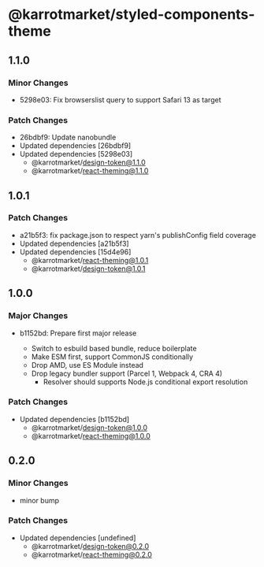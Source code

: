 # @karrotmarket/styled-components-theme

## 1.1.0

### Minor Changes

- 5298e03: Fix browserslist query to support Safari 13 as target

### Patch Changes

- 26bdbf9: Update nanobundle
- Updated dependencies [26bdbf9]
- Updated dependencies [5298e03]
  - @karrotmarket/design-token@1.1.0
  - @karrotmarket/react-theming@1.1.0

## 1.0.1

### Patch Changes

- a21b5f3: fix package.json to respect yarn's publishConfig field coverage
- Updated dependencies [a21b5f3]
- Updated dependencies [15d4e96]
  - @karrotmarket/react-theming@1.0.1
  - @karrotmarket/design-token@1.0.1

## 1.0.0

### Major Changes

- b1152bd: Prepare first major release

  - Switch to esbuild based bundle, reduce boilerplate
  - Make ESM first, support CommonJS conditionally
  - Drop AMD, use ES Module instead
  - Drop legacy bundler support (Parcel 1, Webpack 4, CRA 4)
    - Resolver should supports Node.js conditional export resolution

### Patch Changes

- Updated dependencies [b1152bd]
  - @karrotmarket/design-token@1.0.0
  - @karrotmarket/react-theming@1.0.0

## 0.2.0

### Minor Changes

- minor bump

### Patch Changes

- Updated dependencies [undefined]
  - @karrotmarket/design-token@0.2.0
  - @karrotmarket/react-theming@0.2.0
